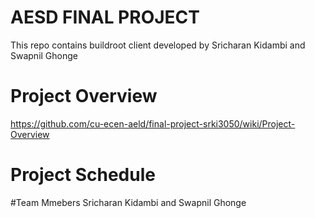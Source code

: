# AESD FINAL PROJECT
This repo contains buildroot client developed by Sricharan Kidambi and Swapnil Ghonge 

# Project Overview
https://github.com/cu-ecen-aeld/final-project-srki3050/wiki/Project-Overview

# Project Schedule

#Team Mmebers
Sricharan Kidambi and Swapnil Ghonge
